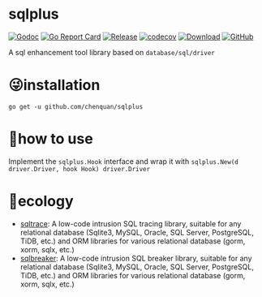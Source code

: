 # sqlplus

[![Godoc](https://img.shields.io/badge/godoc-reference-brightgreen)](https://pkg.go.dev/github.com/chenquan/sqlplus)
[![Go Report Card](https://goreportcard.com/badge/github.com/chenquan/sqlplus)](https://goreportcard.com/report/github.com/chenquan/sqlplus)
[![Release](https://img.shields.io/github/v/release/chenquan/sqlplus.svg?style=flat-square)](https://github.com/chenquan/sqlplus)
[![codecov](https://codecov.io/gh/chenquan/sqlplus/branch/master/graph/badge.svg?token=74phc5KVI7)](https://codecov.io/gh/chenquan/sqlplus)
[![Download](https://goproxy.cn/stats/github.com/chenquan/sqlplus/badges/download-count.svg)](https://github.com/chenquan/sqlplus)
[![GitHub](https://img.shields.io/github/license/chenquan/sqlplus)](https://github.com/chenquan/sqlplus/blob/master/LICENSE)

A sql enhancement tool library based on `database/sql/driver`

# 😜installation

```shell
go get -u github.com/chenquan/sqlplus
```

# 👏how to use

Implement the `sqlplus.Hook` interface and wrap it with `sqlplus.New(d driver.Driver, hook Hook) driver.Driver`

# 👐ecology

- [sqltrace](https://github.com/chenquan/sqltrace): A low-code intrusion SQL tracing library, suitable for any
  relational database (Sqlite3, MySQL, Oracle, SQL Server, PostgreSQL, TiDB, etc.) and ORM libraries for various
  relational database (gorm, xorm, sqlx, etc.)
- [sqlbreaker](https://github.com/chenquan/sqlbreaker): A low-code intrusion SQL breaker library, suitable for any
  relational database (Sqlite3, MySQL, Oracle, SQL Server, PostgreSQL, TiDB, etc.) and ORM libraries for various
  relational database (gorm, xorm, sqlx, etc.)

